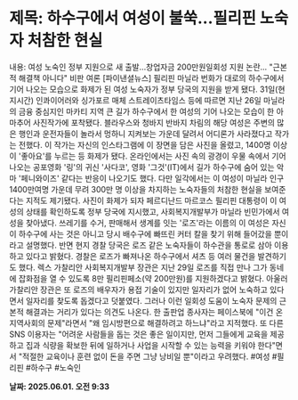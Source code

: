 # **제목: 하수구에서 여성이 불쑥…필리핀 노숙자 처참한 현실**

  내용: 여성 노숙인 정부 지원으로 새 출발…창업자금 200만원일회성 지원 논란... "근본적 해결책 아니다" 비판 여론   [파이낸셜뉴스] 필리핀 마닐라 번화가 대로의 하수구에서 기어 나오는 모습으로 화제가 된 여성 노숙자가 정부 당국의 지원을 받게 됐다.    31일(현지시간) 인콰이어러와 싱가포르 매체 스트레이츠타임스 등에 따르면 지난 26일 마닐라의 금융 중심지인 마카티 지역 큰 길가 하수구에서 한 여성의 기어 나오는 모습이 한 아마추어 사진작가에 포착됐다.    블라우스와 청바지 반바지 차림의 해당 여성은 주변의 많은 행인과 운전자들이 놀라서 멍하니 지켜보는 가운데 달려서 어디론가 사라졌다고 작가는 전했다.    이 작가는 자신의 인스타그램에 이 장면을 담은 사진을 올렸고, 1400명 이상이 '좋아요'를 누르는 등 화제가 됐다.    온라인에서는 사진 속의 광경이 우물 속에서 기어 나오는 공포영화 '링'의 귀신 '사다코', 영화 '그것'(IT)에서 길가 하수구에 숨어 있는 악마 '페니와이즈' 같다는 반응이 나오기도 했다.    다만 일각에서는 이 여성이 마닐라 인구 1400만여명 가운데 무려 300만 명 이상을 차지하는 노숙자들의 처참한 현실을 보여준다는 지적도 제기됐다.    사진이 화제가 되자 페르디난드 마르코스 필리핀 대통령이 이 여성의 상태를 확인하도록 정부 당국에 지시했고, 사회복지개발부가 마닐라 빈민가에서 여성을 찾아냈다.    쓰레기를 수거, 판매해서 생계를 잇는 '로즈'라는 이름의 이 여성은 자신이 하수구에 사는 것은 아니고 당시 배수구에 빠뜨린 커터 칼을 찾기 위해 들어갔을 뿐이라고 설명했다.    반면 현지 경찰 당국은 로즈 같은 노숙자들이 하수관을 통로로 삼아 이용하고 있다고 밝혔다.    경찰은 로즈가 빠져나온 하수구에서 셔츠 등 여러 물건을 발견하기도 했다.    렉스 가찰리안 사회복지개발부 장관은 지난 29일 로즈를 직접 만나 그가 동네에 잡화점을 열 수 있도록 8만 필리핀페소(약 200만원)를 지원하겠다고 밝혔다. 아울러 가찰리안 장관은 또 로즈의 배우자가 용접 기술이 있지만 일자리가 없어 노숙하고 있다면서 일자리를 찾도록 돕겠다고 덧붙였다.    그러나 이런 일회성 도움이 노숙자 문제의 근본적 해결과는 거리가 있다는 의견도 나온다. 한 출판업 종사자는 페이스북에 "이건 온 지역사회의 문제"라면서 "왜 임시방편으로 해결하려고 하느냐"라고 지적했다. 또 다른 SNS 이용자는 "어려운 사람들을 돕는 것은 좋은 일이지만, 먼저 그들에게 교육을 제공하고 집과 식량을 확보한 뒤에 일하거나 사업을 시작할 수 있는 능력을 키워야 한다"면서 "적절한 교육이나 훈련 없이 돈을 주면 그냥 낭비일 뿐"이라고 우려했다. #여성 #필리핀 #하수구 #노숙인

  **날짜: 2025.06.01. 오전 9:33**
